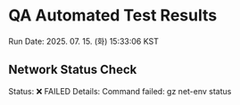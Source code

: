 # QA Automated Test Results
Run Date: 2025. 07. 15. (화) 15:33:06 KST

## Network Status Check
Status: ❌ FAILED
Details: Command failed: gz net-env status

